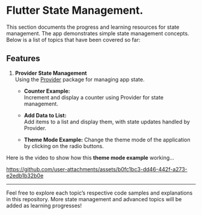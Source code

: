 # Flutter State Management.

This section documents the progress and learning resources for state management. The app demonstrates simple state management concepts. Below is a list of topics that have been covered so far:

## Features

1. **Provider State Management**  
   Using the [Provider](https://pub.dev/packages/provider) package for managing app state.

   - **Counter Example:**  
     Increment and display a counter using Provider for state management.

   - **Add Data to List:**  
     Add items to a list and display them, with state updates handled by Provider.

   - **Theme Mode Example:**
      Change the theme mode of the application by clicking on the radio buttons.

Here is the video to show how this **theme mode example** working...

https://github.com/user-attachments/assets/b0fc1bc3-dd46-442f-a273-e2edb1b32b0e


---

Feel free to explore each topic’s respective code samples and explanations in this repository. More state management and advanced topics will be added as learning progresses!
